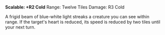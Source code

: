 **Scalable: +R2 Cold**
Range: Twelve Tiles
Damage: R3 Cold

A frigid beam of blue-white light streaks a creature you can see within range. If the target's heart is reduced, its speed is reduced by two tiles until your next turn.